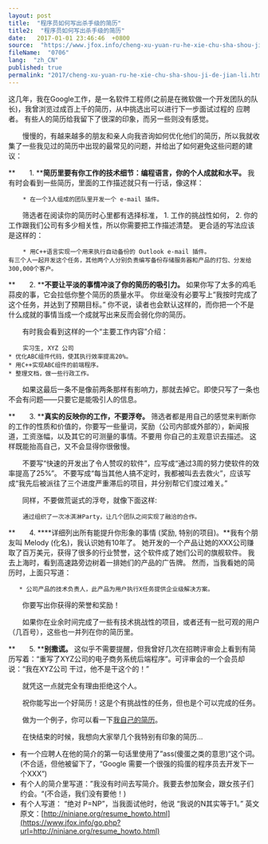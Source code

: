 ```yaml
---
layout: post
title:  "程序员如何写出杀手级的简历"
title2:  "程序员如何写出杀手级的简历"
date:   2017-01-01 23:46:46  +0800
source:  "https://www.jfox.info/cheng-xu-yuan-ru-he-xie-chu-sha-shou-ji-de-jian-li.html"
fileName:  "0706"
lang:  "zh_CN"
published: true
permalink: "2017/cheng-xu-yuan-ru-he-xie-chu-sha-shou-ji-de-jian-li.html"
---
```


这几年，我在Google工作，是一名软件工程师(之前是在微软做一个开发团队的队长)，我曾浏览过成百上千的简历，从中挑选出可以进行下一步面试过程的 应聘者。 有些人的简历给我留下了很深的印象，而另一些则没有感觉。

　　慢慢的，有越来越多的朋友和亲人向我咨询如何优化他们的简历，所以我就收集了一些我见过的简历中出现的最常见的问题，并给出了如何避免这些问题的建议：

**　　1. ****简历里要有你工作的技术细节：编程语言，你的个人成就和水平。** 我有时会看到一些简历，里面的工作描述就只有一行话，像这样：

        * 在一个3人组成的团队里开发一个 e-mail 插件。

　　筛选者在阅读你的简历时心里都有选择标准， 1. 工作的挑战性如何， 2. 你的工作跟我们公司有多少相关性，所以你需要把工作描述清楚。 更合适的写法应该是这样的：

        * 用C++语言实现一个用来执行自动备份的 Outlook e-mail 插件。  
    有三个人一起开发这个任务，其他两个人分别负责编写备份存储服务器和产品的打包、分发给300,000个客户。

**　　2. ****不要让平淡的事情冲淡了你的简历的吸引力。** 如果你写了太多的鸡毛蒜皮的事，它会拉低你整个简历的质量水平。 你丝毫没有必要写上”我按时完成了这个任务，并达到了预期目标。” 你不说，读者也会默认这样的，而你把一个不是什么成就的事情当成一个成就写出来反而会弱化你的简历。

　　有时我会看到这样的一个“主要工作内容”介绍：

        实习生, XYZ 公司      
    * 优化ABC组件代码，使其执行效率提高20%。     
    * 用C++实现ABC组件的前端程序。      
    * 整理文档，做一些行政工作。

　　如果这最后一条不是像前两条那样有影响力，那就去掉它。即使只写了一条也不会有问题——只要它是能吸引人的信息。

**　　3. ****真实的反映你的工作，不要浮夸。** 筛选者都是用自己的感觉来判断你的工作的性质和价值的，你要写一些量词，奖励（公司内部或外部的），新闻报道，工资涨幅，以及其它的可测量的事情。不要用 你自己的主观意识去描述。 这样既能抬高自己，又不会显得你很傲慢。

　　不要写“快速的开发出了令人赞叹的软件”，应写成“通过3周的努力使软件的效率提高了25%”。 不要写成“每当其他人搞不定时，我都被叫去去救火”，应该写成“我先后被派往了三个进度严重滞后的项目，并分别帮它们度过难关。”

　　同样，不要做荒诞式的浮夸，就像下面这样:

        通过组织了一次冰淇淋Party，让几个团队之间实现了融洽的合作。

**　　4. ****详细列出所有能提升你形象的事情 (奖励, 特别的项目)。**我有个朋友叫 Melody (化名)，我认识她有10年了。 她开发的一个产品让她的XXX公司赚取了百万美元，获得了很多的行业赞誉，这个软件成了她们公司的旗舰软件。 我去上海时，看到高速路旁边树着一排她们的产品的广告牌。 然而，当我看她的简历时，上面只写道：

       * 公司产品的技术负责人，此产品为用户执行X任务提供企业级解决方案。

　　你要写出你获得的荣誉和奖励！

　　如果你在业余时间完成了一些有技术挑战性的项目，或者还有一批可观的用户（几百号），这些也一并列在你的简历里。

**　　5. ****别撒谎。** 这似乎不需要提醒，但我曾好几次在招聘评审会上看到有简历写着：“重写了XYZ公司的电子商务系统后端程序”。可评审会的一个会员却说：“我在XYZ公司 干过，他不是干这个的！”

　　就凭这一点就完全有理由拒绝这个人。

　　祝你能写出一个好简历！这是个有挑战性的任务，但也是个可以完成的任务。

　　做为一个例子，你可以看一下[我自己的简历](https://www.jfox.info/go.php?url=http://ofb.net/~niniane/resume.html)。

　　在快结束的时候，我想向大家举几个我特别有印象的简历…

- 有一个应聘人在他的简介的第一句话里使用了”ass(傻蛋之类的意思)“这个词。(不合适，但他被留下了，“Google 需要一个很强的捣蛋的程序员去开发下一个XXX”)
- 有个人的简介里写道：”我没有时间去写简介。我要去参加聚会，跟女孩子们约会。“(不合适，我们没有要他！)
- 有个人写道： “绝对 P=NP”，当我面试他时，他说 “我说的N其实等于1。”
英文原文：[http://niniane.org/resume_howto.html](https://www.jfox.info/go.php?url=http://niniane.org/resume_howto.html)
